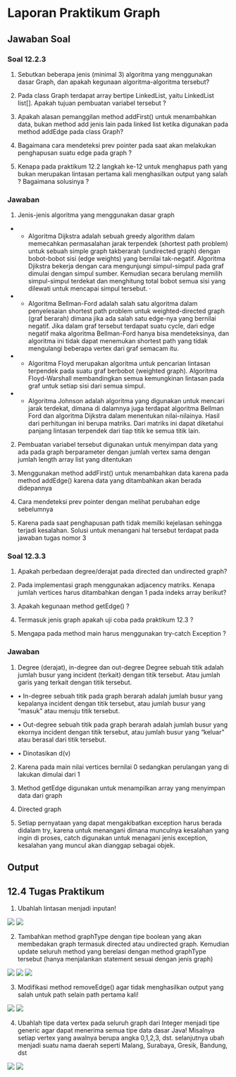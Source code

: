 # Laporan Praktikum Graph

## Jawaban Soal

### Soal 12.2.3

1.	Sebutkan beberapa jenis (minimal 3) algoritma yang menggunakan dasar Graph, dan apakah
kegunaan algoritma-algoritma tersebut?

2.	Pada class Graph terdapat array bertipe LinkedList, yaitu LinkedList list[]. Apakah tujuan pembuatan variabel tersebut ?

3.	Apakah alasan pemanggilan method addFirst() untuk menambahkan data, bukan method add jenis lain pada linked list ketika digunakan pada method addEdge pada class Graph?

4.	Bagaimana cara mendeteksi prev pointer pada saat akan melakukan penghapusan suatu edge pada graph ?

5.	Kenapa pada praktikum 12.2 langkah ke-12 untuk menghapus path yang bukan merupakan lintasan pertama kali menghasilkan output yang salah ? Bagaimana solusinya ?

### Jawaban

1.	Jenis-jenis algoritma yang menggunakan dasar graph
- -	Algoritma Dijkstra adalah sebuah greedy algorithm dalam memecahkan permasalahan jarak terpendek (shortest path problem) untuk sebuah simple graph takberarah (undirected graph) dengan bobot-bobot sisi (edge weights) yang bernilai tak-negatif. Algoritma Djikstra bekerja dengan cara mengunjungi simpul-simpul pada graf dimulai dengan simpul sumber. Kemudian secara berulang memilih simpul-simpul terdekat dan menghitung total bobot semua sisi yang dilewati untuk mencapai simpul tersebut. ·
- -	Algoritma Bellman-Ford adalah salah satu algoritma dalam penyelesaian shortest path problem untuk weighted-directed graph (graf berarah) dimana jika ada salah satu edge-nya yang bernilai negatif. Jika dalam graf tersebut terdapat suatu cycle, dari edge negatif maka algoritma Bellman-Ford hanya bisa mendeteksinya, dan algoritma ini tidak dapat menemukan shortest path yang tidak mengulangi beberapa vertex dari graf semacam itu.
- -	Algoritma Floyd merupakan algoritma untuk pencarian lintasan terpendek pada suatu graf berbobot (weighted graph). Algoritma Floyd-Warshall membandingkan semua kemungkinan lintasan pada graf untuk setiap sisi dari semua simpul. 
- -	Algoritma Johnson adalah algoritma yang digunakan untuk mencari jarak terdekat, dimana di dalamnya juga terdapat algoritma Bellman Ford dan algoritma Dijkstra dalam menentukan nilai-nilainya. Hasil dari perhitungan ini berupa matriks. Dari matriks ini dapat diketahui panjang lintasan terpendek dari tiap titik ke semua titik lain.

2.	Pembuatan variabel tersebut digunakan untuk menyimpan data yang ada pada graph berparameter dengan jumlah vertex sama dengan jumlah length array list yang ditentukan 

3.	Menggunakan method addFirst() untuk menambahkan data karena pada method addEdge() karena data yang ditambahkan akan berada didepannya

4.	Cara mendeteksi prev pointer dengan melihat perubahan edge sebelumnya

5.	Karena pada saat penghapusan path tidak memilki kejelasan sehingga terjadi kesalahan. Solusi untuk menangani hal tersebut terdapat pada jawaban tugas nomor 3

### Soal 12.3.3

1.	Apakah perbedaan degree/derajat pada directed dan undirected graph?

2.	Pada implementasi graph menggunakan adjacency matriks. Kenapa jumlah vertices harus ditambahkan dengan 1 pada indeks array berikut?

3.	Apakah kegunaan method getEdge() ?

4.	Termasuk jenis graph apakah uji coba pada praktikum 12.3 ?

5.	Mengapa pada method main harus menggunakan try-catch Exception ?    

### Jawaban

1.	Degree (derajat), in-degree dan out-degree
Degree sebuah titik adalah jumlah busur yang
incident (terkait) dengan titik tersebut.
Atau jumlah garis yang terkait dengan titik
tersebut.

- • In-degree sebuah titik pada graph berarah adalah
jumlah busur yang kepalanya incident dengan titik
tersebut, atau jumlah busur yang “masuk” atau
menuju titik tersebut.

- • Out-degree sebuah titik pada graph berarah adalah
jumlah busur yang ekornya incident dengan titik
tersebut, atau jumlah busur yang “keluar” atau
berasal dari titik tersebut.

- • Dinotasikan d(v)
2.	Karena pada main nilai vertices bernilai 0 sedangkan perulangan yang di lakukan dimulai dari 1

3.	Method getEdge digunakan untuk menampilkan array yang menyimpan data dari graph

4.	Directed graph

5.	Setiap pernyataan yang dapat mengakibatkan exception harus berada didalam try, karena untuk menangani dimana munculnya kesalahan yang ingin di proses, catch digunakan untuk menagani jenis exception, kesalahan yang muncul akan dianggap sebagai objek.

## Output

## 12.4 Tugas Praktikum

1. Ubahlah lintasan menjadi inputan!

<img src = "./Gambar/tugas1.1.png">
<img src = "./Gambar/tugas1.2.png">

2. Tambahkan method graphType dengan tipe boolean yang akan membedakan graph termasuk directed atau undirected graph. Kemudian update seluruh method yang berelasi dengan method graphType tersebut (hanya menjalankan statement sesuai dengan jenis graph)

<img src = "./Gambar/tugas2.1.png">
<img src = "./Gambar/tugas2.2.png">
<img src = "./Gambar/tugas2.3.png">

3. Modifikasi method removeEdge() agar tidak menghasilkan output yang salah untuk path selain path pertama kali!

<img src = "./Gambar/tugas3.1.png">
<img src = "./Gambar/tugas3.2.png">

4. Ubahlah tipe data vertex pada seluruh graph dari Integer menjadi tipe generic agar dapat menerima semua tipe data dasar Java! Misalnya setiap vertex yang awalnya berupa angka 0,1,2,3, dst. selanjutnya ubah menjadi suatu nama daerah seperti Malang,
Surabaya, Gresik, Bandung, dst

<img src = "./Gambar/tugas4.1.png">
<img src = "./Gambar/tugas4.2.png">